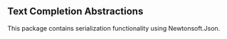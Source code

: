 ## Text Completion Abstractions

This package contains serialization functionality using Newtonsoft.Json.